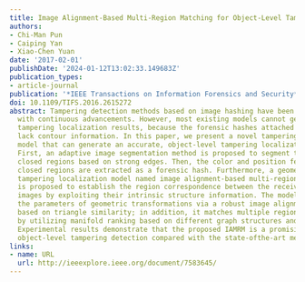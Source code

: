 ```yaml
---
title: Image Alignment-Based Multi-Region Matching for Object-Level Tampering Detection
authors:
- Chi-Man Pun
- Caiping Yan
- Xiao-Chen Yuan
date: '2017-02-01'
publishDate: '2024-01-12T13:02:33.149683Z'
publication_types:
- article-journal
publication: '*IEEE Transactions on Information Forensics and Security*'
doi: 10.1109/TIFS.2016.2615272
abstract: Tampering detection methods based on image hashing have been widely studied
  with continuous advancements. However, most existing models cannot generate object-level
  tampering localization results, because the forensic hashes attached to the image
  lack contour information. In this paper, we present a novel tampering detection
  model that can generate an accurate, object-level tampering localization result.
  First, an adaptive image segmentation method is proposed to segment the image into
  closed regions based on strong edges. Then, the color and position features of the
  closed regions are extracted as a forensic hash. Furthermore, a geometric invariant
  tampering localization model named image alignment-based multi-region matching (IAMRM)
  is proposed to establish the region correspondence between the received and forensic
  images by exploiting their intrinsic structure information. The model estimates
  the parameters of geometric transformations via a robust image alignment method
  based on triangle similarity; in addition, it matches multiple regions simultaneously
  by utilizing manifold ranking based on different graph structures and features.
  Experimental results demonstrate that the proposed IAMRM is a promising method for
  object-level tampering detection compared with the state-ofthe-art methods.
links:
- name: URL
  url: http://ieeexplore.ieee.org/document/7583645/
---
```

